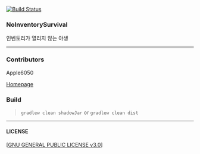 [![Build Status](https://travis-ci.com/Apple6050/NoInventorySurvival.svg?branch=master)](https://travis-ci.com/Apple6050/NoInventorySurvival)

### NoInventorySurvival

인벤토리가 열리지 않는 야생

---

### Contributors
Apple6050

[Homepage](https://apple6050.works/)

### Build

> `gradlew clean shadowJar` or `gradlew clean dist`

---

#### LICENSE

[[GNU GENERAL PUBLIC LICENSE v3.0](https://github.com/Apple6050/A-Main/blob/master/LICENSE.md)]
